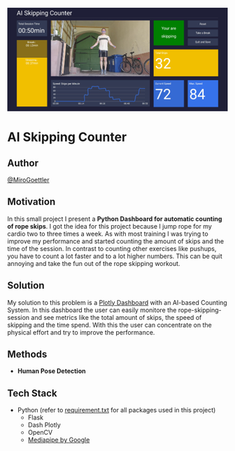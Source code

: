 ![banner](assets/dashboard_Screenshot.JPG)

# AI Skipping Counter

## Author
[@MiroGoettler](https://github.com/MiroGoettler)

## Motivation
In this small project I present a **Python Dashboard for automatic counting of rope skips**. I got the idea for this project because I jump rope for my cardio two to three times a week. As with most training I was trying to improve my performance and started counting the amount of skips and the time of the session. In contrast to counting other exercises like pushups, you have to count a lot faster and to a lot higher numbers. This can be quit annoying and take the fun out of the rope skipping workout.

## Solution
My solution to this problem is a [Plotly Dashboard](https://plotly.com/dash/) with an AI-based Counting System. In this dashboard the user can easily monitore the rope-skipping-session and see metrics like the total amount of skips, the speed of skipping and the time spend. With this the user can concentrate on the physical effort and try to improve the performance.

## Methods
- **Human Pose Detection**

## Tech Stack
- Python (refer to [requirement.txt](https://github.com/user/repo/blob/branch/other_file.md) for all packages used in this project)
    - Flask
    - Dash Plotly 
    - OpenCV
    - [Mediapipe by Google](https://google.github.io/mediapipe/getting_started/python.html) 
